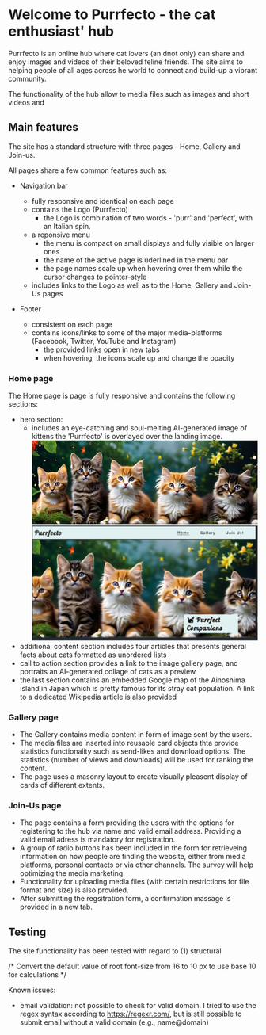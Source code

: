 # Welcome to Purrfecto - the cat enthusiast' hub 
Purrfecto is an online hub where cat lovers (an dnot only) can share and enjoy images and videos of their beloved feline friends. 
The site aims to helping people of all ages across he world to connect and build-up a vibrant community.

The functionality of the hub allow to media files such as images and short videos and  
 

## Main features

The site has a standard structure with three pages  - Home, Gallery and Join-us.

All pages share a few common features such as:

* Navigation bar 
    - fully responsive and identical on each page
    - contains the Logo (Purrfecto)
        - the Logo is combination of two words - 'purr' and 'perfect', with an Italian spin.
    - a reponsive menu
        - the menu is compact on small displays and fully visible on larger ones    
        - the name of the active page is uderlined in the menu bar
        - the page names scale up when hovering over them while the cursor changes to pointer-style  
    - includes links to the Logo as well as to the Home, Gallery and Join-Us pages 

* Footer
    - consistent on each page   
    - contains icons/links to some of the major media-platforms (Facebook, Twitter, YouTube and Instagram)
        - the provided links open in new tabs
        - when hovering, the icons scale up and change the opacity   

### Home page
The Home page is page is fully responsive and contains the following sections: 
- hero section:
    - includes an eye-catching and soul-melting AI-generated image of kittens
    the  'Purrfecto' is overlayed over the landing image.
    ![Hero image small screen](assets/images/cats/hero-image-3.webp)
    ![Hero image larger screen](image-1.png)
- additional content section includes four articles that presents general facts about cats formatted as unordered lists
- call to action section provides a link to the image gallery page, and portraits an AI-generated collage of cats as a preview
- the last section contains an embedded Google map of the Ainoshima island in Japan which is pretty famous for its stray cat population. A link to a dedicated Wikipedia article is also provided

### Gallery page
- The Gallery contains media content in form of image sent by the users. 
- The media files are inserted into reusable card objects thta provide statistics functionality such as send-likes and download options. The statistics (number of views and downloads) will be used for ranking the content.
- The page uses a masonry layout to create visually pleasent display of cards of different extents.   

### Join-Us page
- The page contains a form providing the users with the options for registering to the hub via name and valid email address. Providing a valid email adress is mandatory for registration. 
- A group of radio buttons has been included in the form for retrieveing information on how people are finding the website, either from media platforms, personal contacts or via other channels. The survey will help optimizing the media marketing.
- Functionality for uploading media files (with certain restrictions for file format and size) is also provided. 
- After submitting the regsitration form, a confirmation massage is provided in a new tab. 

## Testing

The site functionality has been tested with regard to (1) structural  

 /* Convert the default value of root font-size from 16 to 10 px 
        to use base 10 for calculations */

Known issues:
- email validation: not possible to check for valid domain. I tried to use the regex syntax according to https://regexr.com/, but is still possible to submit email without a valid domain (e.g., name@domain)










    ###

    ###